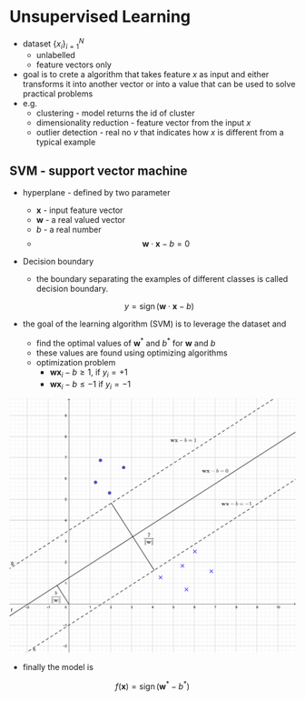 # Unsupervised Learning

- dataset $\{x_i\}^N_{i=1}$
    - unlabelled
    - feature vectors only
- goal is to crete a algorithm that takes feature $x$ as input and either
  transforms it into another vector or into a  value that can be used to
  solve practical problems
- e.g.
    - clustering - model returns the id of cluster
    - dimensionality reduction - feature vector from the input $x$
    - outlier detection - real no $v$ that indicates how $x$ is different from a typical example

## SVM - support vector machine

- hyperplane - defined by two parameter
    - $\textbf{x}$ - input feature vector
    - $\textbf{w}$ - a real valued vector
    - $b$ - a real number
    - $$
      \textbf{w} \cdot \textbf{x} - b = 0
      $$

- Decision boundary
    - the boundary separating the examples of different classes is called decision boundary.

    $$
    y = \operatorname{sign}(\textbf{w} \cdot \textbf{x} - b)
    $$

- the goal of the learning algorithm (SVM) is to leverage the dataset and
    - find the optimal values of $\textbf{w}^*$ and $b^*$ for $\textbf{w}$ and $b$
    - these values are found using optimizing algorithms
    - optimization problem
        - $\textbf{w} \textbf{x}_i - b \ge 1$, if $y_i = +1$
        - $\textbf{w} \textbf{x}_i - b \le -1$ if $y_i = -1$

![svm](img/svm.png)

- finally the model is

$$
f(\textbf{x}) = \operatorname{sign}(\textbf{w}^* - b^*)
$$
